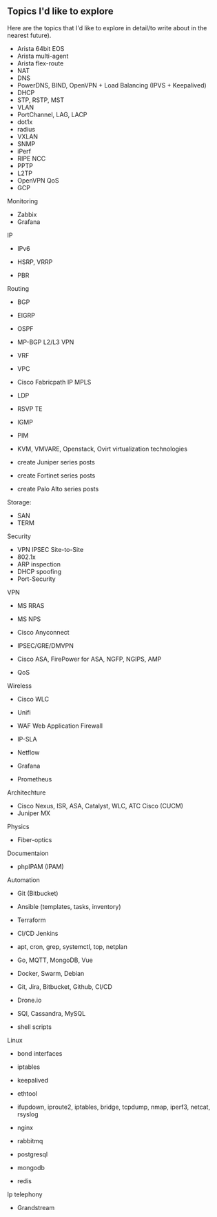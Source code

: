 ## Topics I'd like to explore
Here are the topics that I'd like to explore in detail/to write about in the nearest future).
* Arista 64bit EOS
* Arista multi-agent
* Arista flex-route
* NAT
* DNS
* PowerDNS, BIND, OpenVPN + Load Balancing (IPVS + Keepalived)
* DHCP
* STP, RSTP, MST
* VLAN
* PortChannel, LAG, LACP
* dot1x
* radius
* VXLAN
* SNMP
* iPerf
* RIPE NCC
* PPTP
* L2TP
* OpenVPN QoS
* GCP

Monitoring 
* Zabbix
* Grafana

IP 
* IPv6

* HSRP, VRRP
* PBR

Routing
* BGP
* EIGRP
* OSPF
* MP-BGP L2/L3 VPN
* VRF
* VPC
* Cisco Fabricpath
 IP MPLS
* LDP
* RSVP TE

* IGMP
* PIM
* KVM, VMVARE, Openstack, Ovirt virtualization technologies
* create Juniper series posts
* create Fortinet series posts
* create Palo Alto series posts

Storage:
* SAN
* TERM

Security
* VPN IPSEC Site-to-Site
* 802.1x
* ARP inspection
* DHCP spoofing
* Port-Security

VPN
* MS RRAS
* MS NPS
* Cisco Anyconnect
* IPSEC/GRE/DMVPN
* Cisco ASA, FirePower for ASA, NGFP, NGIPS, AMP

* QoS

Wireless
* Cisco WLC
* Unifi
* WAF Web Application Firewall

* IP-SLA
* Netflow
* Grafana 
* Prometheus


Architechture 
* Cisco Nexus, ISR, ASA, Catalyst, WLC, ATC Cisco (CUCM)
* Juniper MX

Physics
* Fiber-optics 


Documentaion
* phpIPAM (IPAM)


Automation
* Git (Bitbucket)
* Ansible (templates, tasks, inventory)
* Terraform
* CI/CD Jenkins
* apt, cron, grep, systemctl, top, netplan

* Go, MQTT, MongoDB, Vue
* Docker, Swarm, Debian
* Git, Jira, Bitbucket, Github, CI/CD
* Drone.io
* SQl, Cassandra, MySQL
* shell scripts

Linux
* bond interfaces
* iptables
* keepalived
* ethtool
* ifupdown, iproute2, iptables, bridge, tcpdump, nmap, iperf3, netcat, rsyslog

* nginx
* rabbitmq
* postgresql
* mongodb
* redis

Ip telephony
* Grandstream




